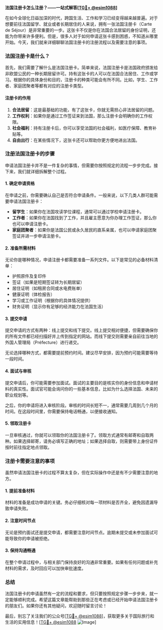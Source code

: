 **法国注册卡怎么注册？——一站式解答[[TG💪+ @esim1088](https://t.me/s/esim1088)]**

在如今全球化日益加深的时代，跨国生活、工作和学习已经变得越来越普遍。对于想要前往法国留学、就业或者长期居住的人来说，拥有一张法国注册卡（Carte de Séjour）是非常重要的一步。这张卡不仅是你在法国合法居留的身份证明，还能为你带来许多便利。但是，很多人对于如何申请这张卡感到困惑，不知道从哪里开始。今天，我们就来详细聊聊法国注册卡的注册流程以及需要注意的事项。

### 法国注册卡是什么？

首先，我们需要了解什么是法国注册卡。简单来说，法国注册卡是法国政府颁发给非欧盟公民的一种长期居留许可。持有这张卡的人可以在法国合法居住、工作或学习。根据你的具体身份和目的，注册卡的种类可能会有所不同。比如，学生、工作者、家庭团聚者等都有对应的注册卡类型。

#### 注册卡的作用

1. **合法居留**：这是最基础的功能，有了这张卡，你就无需担心非法居留的问题。
2. **工作权利**：如果你是通过工作签证来到法国，那么注册卡会明确你的工作权限。
3. **社会福利**：持有注册卡后，你可以享受法国的社会福利，如医疗保障、教育补贴等。
4. **自由出行**：在某些情况下，这张卡还可以帮助你更方便地进出法国。

### 注册法国注册卡的步骤

申请法国注册卡并不是一件复杂的事情，但需要你按照规定的流程一步步完成。接下来，我们就详细拆解整个过程。

#### 1. 确定申请资格

在申请之前，你需要确认自己是否符合申请条件。一般来说，以下几类人群可能需要申请法国注册卡：

- **留学生**：如果你在法国攻读学位课程，通常可以通过学校申请注册卡。
- **工作者**：如果你在法国找到了工作，并且雇主愿意为你办理工作签证，那么你也可以申请注册卡。
- **家庭团聚者**：如果你是法国公民或永久居民的直系亲属，也可以申请家庭团聚签证并进一步申请注册卡。

#### 2. 准备所需材料

无论你是哪种情况，申请注册卡都需要准备一系列文件。以下是常见的必备材料清单：

- 护照原件及复印件
- 签证（如果是短期签证转为长期居留）
- 居住证明（如租房合同或水电费账单）
- 健康证明（体检报告）
- 学习或工作证明（根据你的具体情况提供）
- 财务证明（显示你有足够的经济能力在法国生活）

#### 3. 提交申请

提交申请的方式有两种：线上提交和线下提交。线上提交相对便捷，但需要确保你的所有文件都已经扫描好并上传到指定的网站。而线下提交则需要亲自前往当地的外国人管理局（Préfecture）进行递交。

无论选择哪种方式，都需要提前预约时间。建议尽早安排，因为预约可能需要等待一段时间。

#### 4. 面试与审核

提交申请后，你可能需要参加面试。面试的主要目的是核实你的身份信息和申请材料的真实性。面试官可能会询问你的一些基本信息，比如为什么选择法国、未来的职业规划等。

之后，你的申请将进入审核阶段。审核的时间长短不一，通常需要几周到几个月的时间。在这段时间里，你需要保持电话畅通，以便接收通知。

#### 5. 领取注册卡

一旦审核通过，你就可以领取你的法国注册卡了。领取方式通常有邮寄和自取两种。如果选择邮寄，请务必填写正确的地址；如果选择自取，则需要带上身份证件按时前往指定地点领取。

### 注册卡需要注意的事项

虽然申请法国注册卡的过程不算太复杂，但在实际操作中还是有不少需要注意的地方。

#### 1. 提前准备材料

材料的准备是成功申请的关键。务必仔细核对每一项材料是否齐全，避免因遗漏导致申请失败。

#### 2. 注意时间节点

无论是预约面试还是提交申请，都需要注意时间节点。逾期未提交或未参加面试可能导致你的申请被拒绝。

#### 3. 保持沟通畅通

在整个申请过程中，与相关部门保持良好的沟通非常重要。如果有任何问题或补充材料的需求，及时回应可以加快审批速度。

### 总结

法国注册卡的申请虽然有一定的流程和要求，但只要按照规定步骤一步步来，就一定能够顺利完成。希望这篇文章能帮助到那些正在考虑或已经开始申请法国注册卡的朋友们。如果你还有其他疑问，欢迎随时留言讨论！

最后，别忘了关注我们的公众号[[TG💪+ @esim1088](https://t.me/s/esim1088)]，获取更多关于国际旅行和生活的实用信息！[[TG💪+ @esim1088](https://t.me/s/esim1088) ![Image](https://i.postimg.cc/4NQfJmqS/Snipaste-2025-05-13-00-14-12.png)]